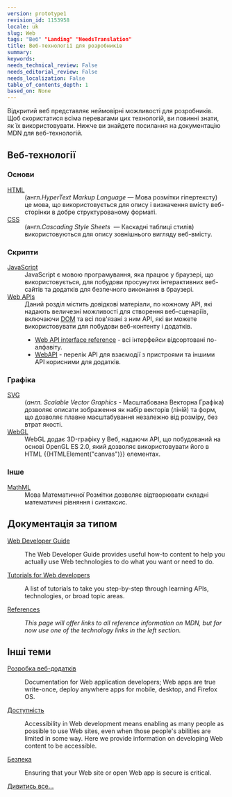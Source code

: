 ```yaml
---
version: prototype1
revision_id: 1153958
locale: uk
slug: Web
tags: "Веб" "Landing" "NeedsTranslation"
title: Веб-технології для розробників
summary: 
keywords: 
needs_technical_review: False
needs_editorial_review: False
needs_localization: False
table_of_contents_depth: 1
based_on: None
---
```

<p>Відкритий веб представляє неймовірні можливості для розробників. Щоб скористатися всіма перевагами цих технологій, ви повинні знати, як їх використовувати. Нижче ви знайдете посилання на документацію MDN для веб-технологій.</p>

<div class="row topicpage-table">
<div class="section">
<h2 class="Documentation" id="Веб-технології">Веб-технології</h2>

<h3 id="Основи">Основи</h3>

<dl>
 <dt><a href="/uk/docs/Web/HTML">HTML</a></dt>
 <dd>(англ.<em><span lang="en" xml:lang="en">HyperText Markup Language</span></em>&nbsp;— Мова розмітки гіпертексту) це мова, що використовується для опису і визначення вмісту веб-сторінки в добре структурованому форматі.</dd>
 <dt><a href="/uk/docs/Web/CSS">CSS</a></dt>
 <dd>(англ.<em>Cascading Style Sheets</em> &nbsp;— Каскадні таблиці стилів) використовуються для опису зовнішнього вигляду веб-вмісту.</dd>
</dl>

<h3 id="Скрипти">Скрипти</h3>

<dl>
 <dt><a href="/uk/docs/Web/JavaScript">JavaScript</a></dt>
 <dd>JavaScript є мовою програмування, яка працює у браузері, що використовується, для побудови просунутих інтерактивних веб-сайтів та додатків для&nbsp;безпечного виконання в браузері.</dd>
 <dt><a href="/uk/docs/Web/Reference/API">Web APIs</a></dt>
 <dd>Даний розділ містить довідкові матеріали, по кожному API, які надають величезні можливості для створення веб-сценаріїв, включаючи <a href="https://developer.mozilla.org/ru/docs/DOM">DOM</a> та всі пов'язані з ним API, які ви можете використовувати для побудови веб-контенту і додатків.
 <ul>
  <li><a href="/uk/docs/Web/API" title="/uk/docs/Web/API">Web API interface reference</a> - всі інтерфейси відсортовані по-алфавіту.</li>
  <li><a href="/uk/docs/WebAPI">WebAPI</a> - перелік API для взаємодії з пристроями та іншими API корисними для додатків.</li>
 </ul>
 </dd>
</dl>

<h3 id="Графіка">Графіка</h3>

<dl>
 <dt><a href="/uk/docs/SVG">SVG</a></dt>
 <dd>(<em>англ. Scalable Vector Graphics - </em>Масштабована Векторна Графіка) дозволяє описати зображення як набір векторів (ліній) та форм, що дозволяє плавне масштабування незалежно від розміру, без втрат якості.</dd>
 <dt><a href="/uk/docs/Web/WebGL" title="/uk/docs/Web/WebGL">WebGL</a></dt>
 <dd>WebGL додає 3D-графіку у Веб, надаючи API, що побудований на основі OpenGL ES 2.0, який дозволяє використовувати його в HTML {{HTMLElement("canvas")}} елементах.</dd>
</dl>

<h3 id="Інше">Інше</h3>

<dl>
 <dt><a href="/uk/docs/Web/MathML">MathML</a></dt>
 <dd>Мова Математичної Розмітки дозволяє відтворювати складні математичні рівняння і синтаксис.</dd>
</dl>
</div>
<span style="display:none">&nbsp;</span>

<div class="section">
<div>
<h2 class="Documentation" id="Документація_за_типом">Документація за типом</h2>
</div>

<div>
<dl>
 <dt>
 <p><a href="/uk/docs/Web/Guide">Web Developer Guide</a></p>
 </dt>
 <dd>
 <p>The Web Developer Guide provides useful how-to content to help you actually use Web technologies to do what you want or need to do.</p>
 </dd>
 <dt>
 <p><a href="/uk/docs/Web/Tutorials">Tutorials for Web developers</a></p>
 </dt>
 <dd>
 <p>A list of tutorials to take you step-by-step through learning APIs, technologies, or broad topic areas.</p>
 </dd>
 <dt>
 <p><a href="/uk/docs/Web/Reference">References</a></p>
 </dt>
 <dd>
 <p><em>This page will offer links to all reference information on MDN, but for now use one of the technology links in the left section.</em></p>
 </dd>
</dl>
</div>

<dl>
</dl>

<div>
<h2 id="Інші_теми">Інші теми</h2>
</div>

<div>
<dl>
 <dt>
 <p><a href="/uk/docs/Web/Apps">Розробка веб-додатків</a></p>
 </dt>
 <dd>
 <p>Documentation for Web application developers; Web apps are true write-once, deploy anywhere apps for mobile, desktop, and Firefox OS.</p>
 </dd>
 <dt>
 <p><a href="/uk/docs/Web/Accessibility">Доступність</a></p>
 </dt>
 <dd>
 <p>Accessibility in Web development means enabling as many people as possible to use Web sites, even when those people's abilities are limited in some way. Here we provide information on developing Web content to be accessible.</p>
 </dd>
 <dt>
 <p><a href="/uk/docs/Web/Security">Безпека</a></p>
 </dt>
 <dd>
 <p>Ensuring that your Web site or open Web app is secure is critical.</p>
 </dd>
</dl>
</div>

<dl>
</dl>
</div>
<span style="display:none">&nbsp;</span></div>

<p><span class="alllinks"><a href="/uk/docs/tag/Web">Дивитись все...</a></span></p>

